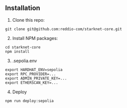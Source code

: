 ## Installation

1. Clone this repo:

```console
git clone git@github.com:reddio-com/starknet-core.git
```

2. Install NPM packages:

```console
cd starknet-core
npm install
```

3. .sepolia.env

```console
export HARDHAT_ENV=sepolia
export RPC_PROVIDER=...
export ADMIN_PRIVATE_KEY=...
export ETHERSCAN_KEY=...
```

4. Deploy

```console
npm run deploy:sepolia
```

